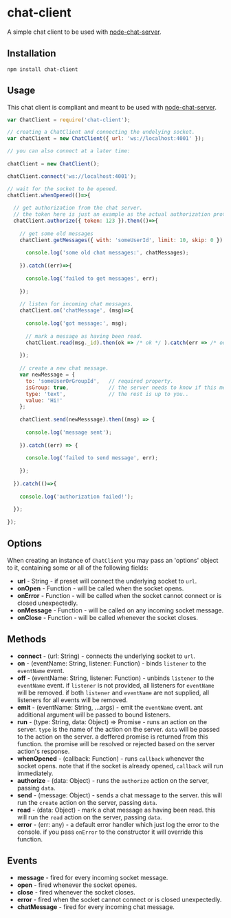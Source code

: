 # chat-client

A simple chat client to be used with <a href="https://github.com/ido-ofir/node-chat-server">node-chat-server</a>.

## Installation

```
npm install chat-client
```

## Usage

This chat client is compliant and meant to be used with <a href="https://github.com/ido-ofir/node-chat-server">node-chat-server</a>.

```js
var ChatClient = require('chat-client');

// creating a ChatClient and connecting the undelying socket.
var chatClient = new ChatClient({ url: 'ws://localhost:4001' });

// you can also connect at a later time:
  
chatClient = new ChatClient();

chatClient.connect('ws://localhost:4001');

// wait for the socket to be opened.
chatClient.whenOpened(()=>{
  
  // get authorization from the chat server.
  // the token here is just an example as the actual authorization protocol is completely up to you.
  chatClient.authorize({ token: 123 }).then(()=>{
    
    // get some old messages
    chatClient.getMessages({ with: 'someUserId', limit: 10, skip: 0 }).then((chatMessages) => {
    
      console.log('some old chat messages:', chatMessages);
      
    }).catch((err)=>{
    
      console.log('failed to get messages', err);
      
    });
    
    // listen for incoming chat messages.
    chatClient.on('chatMessage', (msg)=>{
    
      console.log('got message:', msg);
      
      // mark a message as having been read. 
      chatClient.read(msg._id).then(ok => /* ok */ ).catch(err => /* oops.. */ );
      
    });
    
    // create a new chat message.
    var newMessage = {
      to: 'someUserOrGroupId',   // required property.
      isGroup: true,             // the server needs to know if this message is for a group.
      type: 'text',              // the rest is up to you..
      value: 'Hi!'
    };
    
    chatClient.send(newMesssage).then((msg) => {
    
      console.log('message sent');
      
    }).catch((err) => {
    
      console.log('failed to send message', err);
      
    });
    
  }).catch(()=>{
  
    console.log('authorization failed!');
    
  });
  
});

```

## Options

When creating an instance of `ChatClient` you may pass an 'options' object to it, containing some or all of the following fields:

* **url** - String - if preset will connect the underlying socket to `url`.
* **onOpen** - Function - will be called when the socket opens.
* **onError** - Function - will be called when the socket cannot connect or is closed unexpectedly.
* **onMessage** - Function - will be called on any incoming socket message.
* **onClose** - Function - will be called whenever the socket closes.

## Methods

* **connect** - (url: String) - connects the underlying socket to `url`.
* **on** - (eventName: String, listener: Function) - binds `listener` to the `eventName` event.
* **off** - (eventName: String, listener: Function) - unbinds `listener` to the `eventName` event. if `listener` is not provided, all listeners for `eventName` will be removed. if both `listener` and `eventName` are not supplied, all listeners for all events will be removed.
* **emit** - (eventName: String, ...args) - emit the `eventName` event. ant additional argument will be passed to bound listeners.
* **run** - (type: String, data: Object) => Promise -  runs an action on the server. `type` is the name of the action on the server. `data` will be passed to the action on the server. a deffered promise is returned from this function. the promise will be resolved or rejected based on the server action's response.
* **whenOpened** - (callback: Function) - runs `callback` whenever the socket opens. note that if the socket is already opened, `callback` will run immediately.
* **authorize** - (data: Object) - runs the `authorize` action on the server, passing `data`.
* **send** - (message: Object) - sends a chat message to the server. this will run the `create` action on the server, passing `data`.
* **read** - (data: Object) - mark a chat message as having been read. this will run the `read` action on the server, passing `data`.
* **error** - (err: any) - a default error handler which just log the error to the console. if you pass `onError` to the constructor it will override this function.

## Events

* **message** - fired for every incoming socket message.
* **open** - fired whenever the socket openes.
* **close** - fired whenever the socket closes.
* **error** - fired when the socket cannot connect or is closed unexpectedly.
* **chatMessage** - fired for every incoming chat message.

